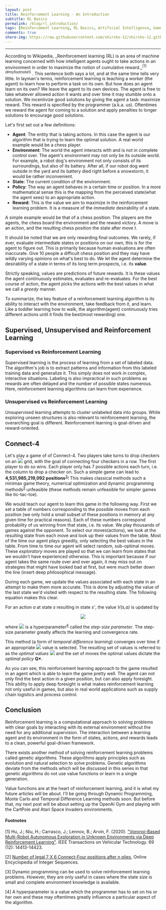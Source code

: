 ```yaml
---
layout: post
title: Reinforcement Learning - An Introduction
subtitle: RL Basics
permalink: /blog/rl_introduction/
tags: [Reinforcement Learning, RL Basics, Artificial Intelligence, Games and AI]
comments: true
share-img: https://raw.githubusercontent.com/shirsho-12/shirsho-12.github.io/master/images/rl/rl_theme.png
---
```


---

<meta property="og:image" content="https://raw.githubusercontent.com/shirsho-12/shirsho-12.github.io/master/images/rl/rl_theme.png" />
<meta property="og:url" content="https://shirsho-12.github.io" />
<meta property="og:description" content="An Introduction to Reinforcement Learning">
<!-- <center> -->
<!-- {% include figure.html path="assets/img/rl/xkcd_robot.png" class="center" alt="https://xkcd.com/1955/" title="XKCD #1955" caption="XKCD #1955" zoomable=true %} -->
<!-- </center> -->
According to Wikipedia, _Reinforcement learning (RL) is an area of machine learning concerned with how intelligent agents ought to take actions in an environment in order to maximize the notion of cumulative reward._<sup>[1](#myfootnote1)</sup> . This sentence both says a lot, and at the same time tells very little. In layman's terms, reinforcement learning is teaching a worker (the agent) to learn how to perform a task on its own. But how does an agent learn on its own? We leave the agent to its own devices. The agent is free to take whatever allowed action it wants and over time it may stumble onto a solution. We incentivize good solutions by giving the agent a task: maximize reward. This reward is specified by the programmer (a.k.a. us). Oftentimes we reward the agent for coming to a solution and apply penalties to longer solutions to encourage good solutions.

Let's first set out a few definitions:

- **Agent**: The entity that is taking actions. In this case the agent is our algorithm that is trying to learn the optimal solution. A real world example would be a chess player.
- **Environment**: The world the agent interacts with and is not in complete control over. The agent's environment may not only be its outside world. For example, a robot dog's environment not only consists of its surroundings, but also of its battery. After all, if our robot dog went outside in the yard and its battery died right before a snowstorm, it would be rather inconvenient.
- **State**: The current condition of the environment.
- **Policy**: The way an agent behaves in a certain time or position. In a more mathematical sense this is the mapping from the perceived state(what the agent sees) to an appropriate action.
- **Reward**: This is the value we aim to maximize in the reinforcement learning problem. It is a measure of the _immediate_ desirability of a state.

 <!-- {% include figure.html path="assets/img/rl/Spot_the_dog.jpg" class="img-fluid rounded z-depth-1" zoomable=true caption="Figure: Imagine your brand-new $74,500 Boston Dynamics robot dog Spot failed to keep its battery level in mind and got wasted in a blizzard. Tragic!" %} -->

A simple example would be that of a chess position. The players are the agents, the chess board the environment and the reward victory. A move is an action, and the resulting chess position the state after move _t_.

It should be noted that we are only rewarding final outcomes. We rarely, if ever, evaluate intermediate states or positions on our own, this is for the agent to figure out. This is primarily because human evaluations are often inaccurate. Give 10 people a difficult chess position and they may have wildly varying opinions on what's best to do. We let the agent determine the desirability of a state in terms of its long term prospects, i.e. its **value**.

Strictly speaking, values are predictions of future rewards. It is these values the agent continuously estimates, evaluates and re-evaluates. For the best course of action, the agent picks the actions with the best values in what we call a _greedy_ manner.

To summarize, the key feature of a reinforcement learning algorithm is its ability to interact with the environment, take feedback from it, and learn. Like a toddler learning how to walk, the algorithm(agent) continuously tries different actions until it finds the best(most rewarding) one.

## Supervised, Unsupervised and Reinforcement Learning

### Supervised vs Reinforcement Learning

Supervised learning is the process of learning from a set of labeled data. The algorithm's job is to extract patterns and information from this labeled training data and generalize it. This simply does not work in complex, interactive situations. Labeling is also impractical in such problems as rewards are often delayed and the number of possible states numerous. Here, reinforcement learning algorithms can learn from experience.

### Unsupervised vs Reinforcement Learning

Unsupervised learning attempts to cluster unlabeled data into groups. While exploring unseen structures is also relevant to reinforcement learning, the overarching goal is different. Reinforcement learning is goal-driven and reward-oriented.

## Connect-4

Let's play a game of of Connect-4. Two players take turns to drop checkers on an <img src="https://render.githubusercontent.com/render/math?math=6\times 7"> grid, with the goal of connecting four checkers in a row. The first player to do so wins. Each player only has 7 possible actions each turn, i.e. the column to drop a checker on. Such a simple game can lead to **4,531,985,219,092 positions**<sup>[2](#myfootnote2)</sup>! This makes classical methods such a minimax game theory, numerical optimization and dynamic programming methods<sup>[3](#myfootnote3)</sup> unfeasible (these methods remain unfeasible for simpler games like tic-tac-toe).

<!-- <center>
    <div class="col-sm mt-3 mt-md-0">
         {% include figure.html path="assets/img/rl/Connect_Four.gif" class="row img-fluid rounded z-depth-1" zoomable=true caption="Figure: The Connect-4 game. (Source: Wikipedia)" alt="Connect-4" %}
    </div>
</center> -->

We would teach our agent to learn this game in the following way. First we set a table of numbers corresponding to the possible moves from each position (we only hold a small subset of these positions in memory at any given time for practical reasons). Each of these numbers correspond probability of us winning from that state, i.e. its value. We play thousands of games against the opponent. To select our moves(actions), we look at the resulting state from each move and look up their values from the table. Most of the time our agent plays greedily, only selecting the best values in the table. From time to time our agent will select random, sub-optimal moves. These _exploratory_ moves are played so that we can learn from states that we wouldn't have experienced otherwise. This is important because if our agent takes the same route over and over again, it may miss out on strategies that might have looked bad at first, but were much better down the line (insert deep philosophical message).

During each game, we update the values associated with each state in an attempt to make them more accurate. This is done by adjusting the value of the last state we'd visited with respect to the resulting state. The following equation makes this clear.

For an action _a_ at state _s_ resulting in state _s'_, the value _V(s,a)_ is updated by

<center>
<img src="https://render.githubusercontent.com/render/math?math=V(s,a) \leftarrow V(s, a) %2B \alpha [V_{best}(s') - V(s,a)]">
</center>

where <img src="https://render.githubusercontent.com/render/math?math=\alpha"> is a hyperparameter<sup>[4](#myfootnote4)</sup> called the _step-size parameter_. The step-size parameter greatly affects the learning and convergence rate.

This method (a form of _temporal difference learning_) converges over time if an appropriate <img src="https://render.githubusercontent.com/render/math?math=\alpha"> value is selected. The resulting set of values is referred to as the _optimal values_ <img src="https://render.githubusercontent.com/render/math?math=V^*"> and the set of moves the optimal values dictate the _optimal policy_ **Q\***.

 <!-- {% include figure.html path="assets/img/rl/backup_diag_connect_4.png" class="img-fluid rounded z-depth-1" zoomable=true caption="Figure: A sequence of moves from the starting position. The solid lines represent moves taken in game; and the dashed lines show candidate moves. The second move e was an exploratory move. Exploratory moves do not directly result in learning as the optimal choice isn't updated.  (Source: Reinforcement Learning: An Introduction. Sutton & Barlo)" alt="Backup Digram: Connect 4" %} -->

As you can see, this reinforcement learning approach to the game resulted in an agent which is able to learn the game pretty well. The agent can not only find the best action in a given position, but can also apply foresight. This ability to apply deep foresight is what makes reinforcement learning not only useful in games, but also in real world applications such as supply chain logistics and process control.

## Conclusion

Reinforcement learning is a computational approach to solving problems with clear goals by interacting with its external environment without the need for any additional supervision. The interaction between a learning agent and its environment in the form of states, actions, and rewards leads to a clean, powerful goal-driven framework.

There exists another method of solving reinforcement learning problems called genetic algorithms. These algorithms apply principles such as evolution and natural selection to solve problems. Genetic algorithms deviate from the methods which will be discussed in this series in that genetic algorithms do not use value functions or learn in a single generation.

Value functions are at the heart of reinforcement learning, and it is what my future articles will be about. I'll be going through Dynamic Programming, Monte Carlo and Temporal Difference Learning methods soon. But before that, my next post will be about setting up the OpenAI Gym and playing with the CartPole and Atari Space Invaders environments.

#### Footnotes

<a name="myfootnote1">[1]</a> Hu, J.; Niu, H.; Carrasco, J.; Lennox, B.; Arvin, F. (2020). ["Voronoi-Based Multi-Robot Autonomous Exploration in Unknown Environments via Deep Reinforcement Learning"](https://ieeexplore.ieee.org/abstract/document/9244647). IEEE Transactions on Vehicular Technology. 69 (12): 14413-14423.

<a name="myfootnote2">[2]</a> [Number of legal 7 X 6 Connect-Four positions after n plies](https://oeis.org/A212693), Online Encyclopedia of Integer Sequences.

<a name="myfootnote3">[3]</a> Dynamic programming can be used to solve reinforcement learning problems. However, they are only useful in cases where the state size is small and complete environment knowledge is available.

<a name="myfootnote4">[4]</a> A hyperparameter is a value which the programmer has to set on his or her own and these may oftentimes greatly influence a particular aspect of the algorithm.
